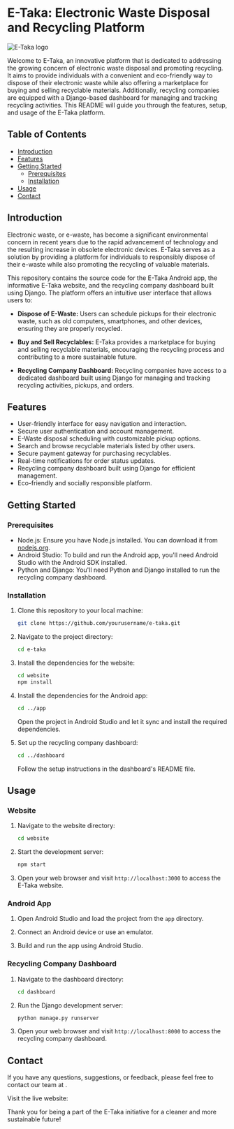 # E-Taka: Electronic Waste Disposal and Recycling Platform

![E-Taka logo](https://github.com/nyeliep/E-Taka/assets/119076184/ceb4dd3c-46ed-4619-8842-1bba845b4b85)


Welcome to E-Taka, an innovative platform  that is dedicated to addressing the growing concern of electronic waste disposal and promoting recycling. It aims to provide individuals with a convenient and eco-friendly way to dispose of their electronic waste while also offering a marketplace for buying and selling recyclable materials. Additionally, recycling companies are equipped with a Django-based dashboard for managing and tracking recycling activities. This README will guide you through the features, setup, and usage of the E-Taka platform.

## Table of Contents

- [Introduction](#introduction)
- [Features](#features)
- [Getting Started](#getting-started)
  - [Prerequisites](#prerequisites)
  - [Installation](#installation)
- [Usage](#usage)
- [Contact](#contact)

## Introduction

Electronic waste, or e-waste, has become a significant environmental concern in recent years due to the rapid advancement of technology and the resulting increase in obsolete electronic devices. E-Taka serves as a solution by providing a platform for individuals to responsibly dispose of their e-waste while also promoting the recycling of valuable materials.

This repository contains the source code for the E-Taka Android app, the informative E-Taka website, and the recycling company dashboard built using Django. The platform offers an intuitive user interface that allows users to:

- **Dispose of E-Waste:** Users can schedule pickups for their electronic waste, such as old computers, smartphones, and other devices, ensuring they are properly recycled.

- **Buy and Sell Recyclables:** E-Taka provides a marketplace for buying and selling recyclable materials, encouraging the recycling process and contributing to a more sustainable future.

- **Recycling Company Dashboard:** Recycling companies have access to a dedicated dashboard built using Django for managing and tracking recycling activities, pickups, and orders.

## Features

- User-friendly interface for easy navigation and interaction.
- Secure user authentication and account management.
- E-Waste disposal scheduling with customizable pickup options.
- Search and browse recyclable materials listed by other users.
- Secure payment gateway for purchasing recyclables.
- Real-time notifications for order status updates.
- Recycling company dashboard built using Django for efficient management.
- Eco-friendly and socially responsible platform.

## Getting Started

### Prerequisites

- Node.js: Ensure you have Node.js installed. You can download it from [nodejs.org](https://nodejs.org/).
- Android Studio: To build and run the Android app, you'll need Android Studio with the Android SDK installed.
- Python and Django: You'll need Python and Django installed to run the recycling company dashboard.

### Installation

1. Clone this repository to your local machine:

   ```bash
   git clone https://github.com/yourusername/e-taka.git
   ```

2. Navigate to the project directory:

   ```bash
   cd e-taka
   ```

3. Install the dependencies for the website:

   ```bash
   cd website
   npm install
   ```

4. Install the dependencies for the Android app:

   ```bash
   cd ../app
   ```
   
   Open the project in Android Studio and let it sync and install the required dependencies.

5. Set up the recycling company dashboard:

   ```bash
   cd ../dashboard
   ```
   
   Follow the setup instructions in the dashboard's README file.

## Usage

### Website

1. Navigate to the website directory:

   ```bash
   cd website
   ```

2. Start the development server:

   ```bash
   npm start
   ```

3. Open your web browser and visit `http://localhost:3000` to access the E-Taka website.

### Android App

1. Open Android Studio and load the project from the `app` directory.

2. Connect an Android device or use an emulator.

3. Build and run the app using Android Studio.

### Recycling Company Dashboard

1. Navigate to the dashboard directory:

   ```bash
   cd dashboard
   ```

2. Run the Django development server:

   ```bash
   python manage.py runserver
   ```

3. Open your web browser and visit `http://localhost:8000` to access the recycling company dashboard.


## Contact

If you have any questions, suggestions, or feedback, please feel free to contact our team at .

Visit the live website: 

Thank you for being a part of the E-Taka initiative for a cleaner and more sustainable future!
